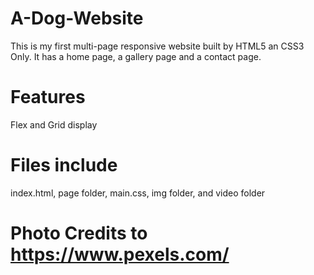 # A-Dog-Website
This is my first multi-page responsive website built by HTML5 an CSS3 Only. 
It has a home page, a gallery page and a contact page.

# Features
Flex and Grid display

# Files include
index.html,
page folder,
main.css,
img folder,
and video folder

# Photo Credits to https://www.pexels.com/

